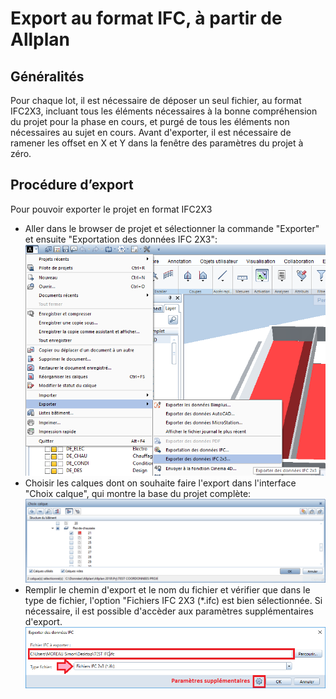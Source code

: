# Export au format IFC, à partir de Allplan

## Généralités

Pour chaque lot, il est nécessaire de déposer un seul fichier, au format IFC2X3, incluant tous les éléments nécessaires à la bonne compréhension du projet pour la phase en cours, et purgé de tous les éléments non nécessaires au sujet en cours.
Avant d'exporter, il est nécessaire de ramener les offset en X et Y dans la fenêtre des paramètres du projet à zéro.

## Procédure d’export

Pour pouvoir exporter le projet en format IFC2X3
* Aller dans le browser de projet et sélectionner la commande "Exporter" et ensuite "Exportation des données IFC 2X3":
![](/02_Modelisation/00_communs/images/EXP1.png)
* Choisir les calques dont on souhaite faire l'export dans l'interface "Choix calque", qui montre la base du projet complète:
![](/02_Modelisation/00_communs/images/EXP2.PNG)
* Remplir le chemin d'export et le nom du fichier et vérifier que dans le type de fichier, l'option "Fichiers IFC 2X3 (*.ifc) est bien sélectionnée. 
Si nécessaire, il est possible d'accèder aux paramètres supplémentaires d'export.
![](/02_Modelisation/00_communs/images/EXP3.PNG)


